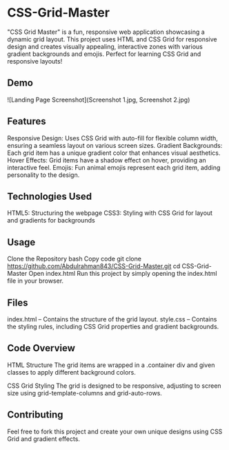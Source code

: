 # CSS-Grid-Master
"CSS Grid Master" is a fun, responsive web application showcasing a dynamic grid layout. This project uses HTML and CSS Grid for responsive design and creates visually appealing, interactive zones with various gradient backgrounds and emojis. Perfect for learning CSS Grid and responsive layouts!

## Demo
![Landing Page Screenshot](Screenshot 1.jpg, Screenshot 2.jpg)

## Features
Responsive Design: Uses CSS Grid with auto-fill for flexible column width, ensuring a seamless layout on various screen sizes.
Gradient Backgrounds: Each grid item has a unique gradient color that enhances visual aesthetics.
Hover Effects: Grid items have a shadow effect on hover, providing an interactive feel.
Emojis: Fun animal emojis represent each grid item, adding personality to the design.

## Technologies Used
HTML5: Structuring the webpage
CSS3: Styling with CSS Grid for layout and gradients for backgrounds

## Usage
Clone the Repository
bash
Copy code
git clone https://github.com/Abdulrahman843/CSS-Grid-Master.git
cd CSS-Grid-Master
Open index.html
Run this project by simply opening the index.html file in your browser.

## Files
index.html – Contains the structure of the grid layout.
style.css – Contains the styling rules, including CSS Grid properties and gradient backgrounds.

## Code Overview
HTML Structure
The grid items are wrapped in a .container div and given classes to apply different background colors.

CSS Grid Styling
The grid is designed to be responsive, adjusting to screen size using grid-template-columns and grid-auto-rows.

## Contributing
Feel free to fork this project and create your own unique designs using CSS Grid and gradient effects.

